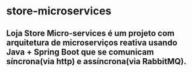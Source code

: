 # store-microservices
## Loja Store Micro-services é um  projeto com arquitetura de microserviços reativa usando Java + Spring Boot que se comunicam síncrona(via http) e assíncrona(via RabbitMQ).
